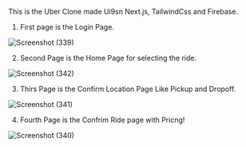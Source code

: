 This is the Uber Clone made Ui9sn Next.js, TailwindCss and Firebase.

1. First page is the Login Page.

![Screenshot (339)](https://user-images.githubusercontent.com/90417642/193866362-4d78c7e0-7163-487a-ad2a-c48c29e124a7.png)

2. Second Page is the Home Page for selecting the ride.

![Screenshot (342)](https://user-images.githubusercontent.com/90417642/193866539-f190d779-bf5a-44a0-bc9e-e77fd32d46e7.png)

3. Thirs Page is the Confirm Location Page Like Pickup and Dropoff.

![Screenshot (341)](https://user-images.githubusercontent.com/90417642/193866689-6575c6e7-a99f-42c9-ac85-d8d88779e206.png)

4. Fourth Page is the Confrim Ride page with Pricng!

![Screenshot (340)](https://user-images.githubusercontent.com/90417642/193866883-d84a4f18-75ed-4cb2-af91-5e4e9d60e517.png)






